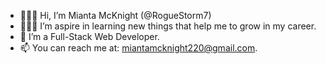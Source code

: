 - 🙋🏿‍♀️ Hi, I’m Mianta McKnight (@RogueStorm7)
- 👩🏿‍💻 I’m aspire in learning new things that help me to grow in my career.
- 🌱 I’m a Full-Stack Web Developer.
- 📫 You can reach me at: miantamcknight220@gmail.com.

<!---
RogueStorm7/RogueStorm7 is a ✨ special ✨ repository because its `README.md` (this file) appears on your GitHub profile.
You can click the Preview link to take a look at your changes.
